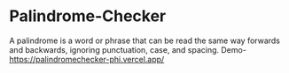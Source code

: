 # Palindrome-Checker
A palindrome is a word or phrase that can be read the same way forwards and backwards, ignoring punctuation, case, and spacing.
Demo- https://palindromechecker-phi.vercel.app/
